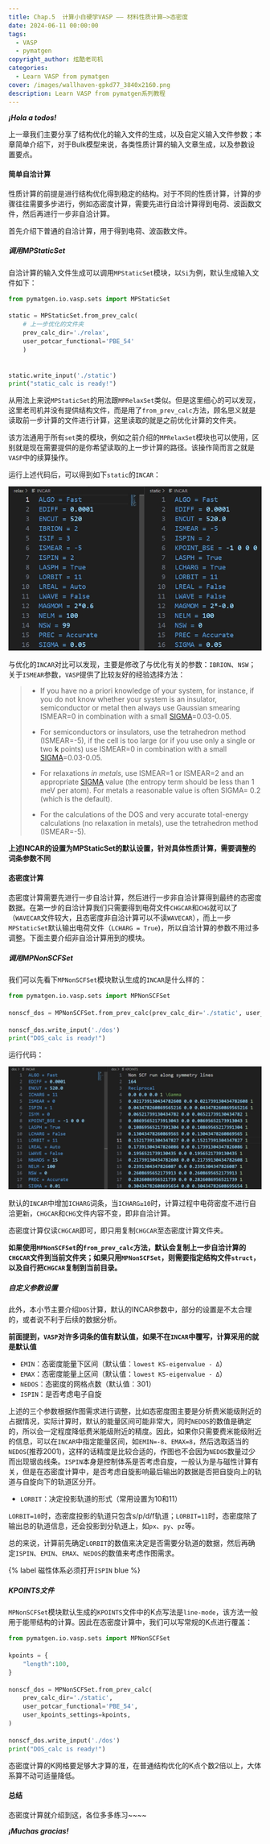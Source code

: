 ```yaml
---
title: Chap.5  计算小白硬学VASP —— 材料性质计算—>态密度
date: 2024-06-11 00:00:00
tags:
  - VASP
  - pymatgen
copyright_author: 炫酷老司机
categories:
  - Learn VASP from pymatgen
cover: /images/wallhaven-gpkd77_3840x2160.png
description: Learn VASP from pymatgen系列教程
---
```



***¡Hola a todos!***

上一章我们主要分享了结构优化的输入文件的生成，以及自定义输入文件参数；本章简单介绍下，对于Bulk模型来说，各类性质计算的输入文章生成，以及参数设置要点。

#### 简单自洽计算

性质计算的前提是进行结构优化得到稳定的结构。对于不同的性质计算，计算的步骤往往需要多步进行，例如态密度计算，需要先进行自洽计算得到电荷、波函数文件，然后再进行一步非自洽计算。

首先介绍下普通的自洽计算，用于得到电荷、波函数文件。

##### 调用MPStaticSet

自洽计算的输入文件生成可以调用`MPStaticSet`模块，以`Si`为例，默认生成输入文件如下：

```python
from pymatgen.io.vasp.sets import MPStaticSet

static = MPStaticSet.from_prev_calc(
    # 上一步优化的文件夹
    prev_calc_dir='./relax',
    user_potcar_functional='PBE_54'
	)


static.write_input('./static')
print("static_calc is ready!")
```

从用法上来说`MPStaticSet`的用法跟`MPRelaxSet`类似。但是这里细心的可以发现，这里老司机并没有提供结构文件，而是用了`from_prev_calc`方法，顾名思义就是读取前一步计算的文件进行计算，这里读取的就是之前优化计算的文件夹。

该方法通用于所有`set`类的模块，例如之前介绍的`MPRelaxSet`模块也可以使用，区别就是现在需要提供的是你希望读取的上一步计算的路径。该操作简而言之就是`VASP`中的续算操作。

运行上述代码后，可以得到如下`static`的`INCAR`：

![staticVSrelax](Learn-VASP-from-pymatgen-5/staticVSrelax.png)

与优化的`INCAR`对比可以发现，主要是修改了与优化有关的参数：`IBRION`、`NSW`；关于`ISMEAR`参数，`VASP`提供了比较友好的经验选择方法：

> - If you have no a priori knowledge of your system, for instance, if you do not know whether your system is an insulator, semiconductor or metal then always use Gaussian smearing ISMEAR=0 in combination with a small [SIGMA](https://www.vasp.at/wiki/index.php/SIGMA)=0.03-0.05.
>
> - For semiconductors or insulators, use the tetrahedron method (ISMEAR=-5), if the cell is too large (or if you use only a single or two **k** points) use ISMEAR=0 in combination with a small [SIGMA](https://www.vasp.at/wiki/index.php/SIGMA)=0.03-0.05.
>
> - For relaxations *in metals*, use ISMEAR=1 or ISMEAR=2 and an appropriate [SIGMA](https://www.vasp.at/wiki/index.php/SIGMA) value (the entropy term should be less than 1 meV per atom). For metals a reasonable value is often SIGMA= 0.2 (which is the default).
>
> - For the calculations of the DOS and very accurate total-energy calculations (no relaxation in metals), use the tetrahedron method (ISMEAR=-5).

**上述INCAR的设置为MPStaticSet的默认设置，针对具体性质计算，需要调整的词条参数不同**

#### 态密度计算

态密度计算需要先进行一步自洽计算，然后进行一步非自洽计算得到最终的态密度数据。在第一步的自洽计算我们只需要得到电荷文件`CHGCAR`和`CHG`就可以了（`WAVECAR`文件较大，且态密度非自洽计算可以不读`WAVECAR`），而上一步`MPStaticSet`默认输出电荷文件（`LCHARG = True`)，所以自洽计算的参数不用过多调整。下面主要介绍非自洽计算用到的模块。

##### 调用MPNonSCFSet

我们可以先看下`MPNonSCFSet`模块默认生成的`INCAR`是什么样的：

```python
from pymatgen.io.vasp.sets import MPNonSCFSet

nonscf_dos = MPNonSCFSet.from_prev_calc(prev_calc_dir='./static', user_potcar_functional='PBE_54')

nonscf_dos.write_input('./dos')
print("DOS_calc is ready!")
```

运行代码：

![dos_default_input](Learn-VASP-from-pymatgen-5/dos_default_input.png)

默认的`INCAR`中增加`ICHARG`词条，当`ICHARG≥10`时，计算过程中电荷密度不进行自洽更新，`CHGCAR`和`CHG`文件内容不变，即非自洽计算。

态密度计算仅读`CHGCAR`即可，即只用复制`CHGCAR`至态密度计算文件夹。

**如果使用`MPNonSCFSet`的`from_prev_calc`方法，默认会复制上一步自洽计算的`CHGCAR`文件到当前文件夹；如果只用`MPNonSCFSet`，则需要指定结构文件`struct`，以及自行把`CHGCAR`复制到当前目录。**

##### 自定义参数设置

此外，本小节主要介绍`DOS`计算，默认的INCAR参数中，部分的设置是不太合理的，或者说不利于后续的数据分析。

**前面提到，`VASP`对许多词条的值有默认值，如果不在`INCAR`中覆写，计算采用的就是默认值**

- `EMIN`：态密度能量下区间（默认值：`lowest KS-eigenvalue - Δ`）
- `EMAX`：态密度能量上区间（默认值：`lowest KS-eigenvalue - Δ`）
- `NEDOS`：态密度的网格点数（默认值：301）
- `ISPIN`：是否考虑电子自旋

上述的三个参数根据作图需求进行调整，比如态密度图主要是分析费米能级附近的占据情况，实际计算时，默认的能量区间可能非常大，同时`NEDOS`的数值是确定的，所以会一定程度降低费米能级附近的精度。因此，如果你只需要费米能级附近的信息，可以在`INCAR`中指定能量区间，如`EMIN=-8`、`EMAX=8`，然后选取适当的`NEDOS`(推荐2001)，这样的话精度是比较合适的，作图也不会因为`NEDOS`数量过少而出现锯齿线条。`ISPIN`本身是控制体系是否考虑自旋，一般认为是与磁性计算有关，但是在态密度计算中，是否考虑自旋影响最后输出的数据是否把自旋向上的轨道与自旋向下的轨道区分开。

- `LORBIT`：决定投影轨道的形式（常用设置为10和11）

`LORBIT=10`时，态密度投影的轨道只包含s/p/d/f轨道；`LORBIT=11`时，态密度除了输出总的轨道信息，还会投影到分轨道上，如`px`、`py`、`pz`等。

总的来说，计算前先确定`LORBIT`的数值来决定是否需要分轨道的数据，然后再确定`ISPIN`、`EMIN`、`EMAX`、`NEDOS`的数值来考虑作图需求。

{% label 磁性体系必须打开`ISPIN` blue %}

##### KPOINTS文件

`MPNonSCFSet`模块默认生成的`KPOINTS`文件中的K点写法是`line-mode`，该方法一般用于能带结构的计算。因此在态密度计算中，我们可以写常规的K点进行覆盖：

```python
from pymatgen.io.vasp.sets import MPNonSCFSet

kpoints = {
    "length":100,
}

nonscf_dos = MPNonSCFSet.from_prev_calc(
    prev_calc_dir='./static', 
    user_potcar_functional='PBE_54',
    user_kpoints_settings=kpoints,
)

nonscf_dos.write_input('./dos')
print("DOS_calc is ready!")
```

态密度计算的K网格要足够大才算的准，在普通结构优化的K点个数2倍以上，大体系算不动可适量降低。

#### 总结

态密度计算就介绍到这，各位多多练习~~~~

***¡Muchas gracias!***
